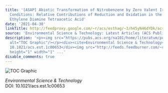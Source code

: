 ```yaml
---
title: '[ASAP] Abiotic Transformation of Nitrobenzene by Zero Valent Iron under Aerobic
  Conditions: Relative Contributions of Reduction and Oxidation in the Presence of
  Ethylene Diamine Tetraacetic Acid'
date: '2021-04-30'
linkTitle: http://feedproxy.google.com/~r/acs/esthag/~3/h45yN46dYDk/acs.est.1c00653
source: 'Environmental Science & Technology: Latest Articles (ACS Publications)'
description: '<p><img src="https://pubs.acs.org/na101/home/literatum/publisher/achs/journals/content/esthag/0/esthag.ahead-of-print/acs.est.1c00653/20210430/images/medium/es1c00653_0010.gif"
  alt="TOC Graphic"/></p><div><cite>Environmental Science & Technology</cite></div><div>DOI:
  10.1021/acs.est.1c00653</div><img src="http://feeds.feedburner.com/~r/acs/esthag/~4/h45yN46dYDk"
  height="1" width="1" ...'
disable_comments: true
---
```

<p><img src="https://pubs.acs.org/na101/home/literatum/publisher/achs/journals/content/esthag/0/esthag.ahead-of-print/acs.est.1c00653/20210430/images/medium/es1c00653_0010.gif" alt="TOC Graphic"/></p><div><cite>Environmental Science & Technology</cite></div><div>DOI: 10.1021/acs.est.1c00653</div><img src="http://feeds.feedburner.com/~r/acs/esthag/~4/h45yN46dYDk" height="1" width="1" ...